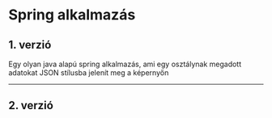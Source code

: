# Spring alkalmazás

## 1. verzió
Egy olyan java alapú spring alkalmazás, ami egy osztálynak megadott adatokat JSON stílusba jelenít meg a képernyőn

<hr>

## 2. verzió
